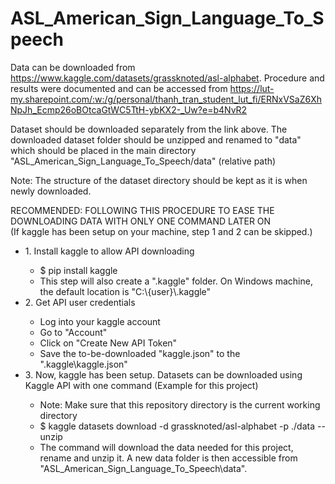 # ASL_American_Sign_Language_To_Speech


Data can be downloaded from https://www.kaggle.com/datasets/grassknoted/asl-alphabet.
Procedure and results were documented and can be accessed from https://lut-my.sharepoint.com/:w:/g/personal/thanh_tran_student_lut_fi/ERNxVSaZ6XhNpJh_Ecmp26oBOtcaGtWC5TtH-ybKX2-_Uw?e=b4NvR2

Dataset should be downloaded separately from the link above. The downloaded dataset folder should be unzipped and renamed to "data" which should be placed in the main directory "ASL_American_Sign_Language_To_Speech/data" (relative path)

Note: The structure of the dataset directory should be kept as it is when newly downloaded.

RECOMMENDED: FOLLOWING THIS PROCEDURE TO EASE THE DOWNLOADING DATA WITH ONLY ONE COMMAND LATER ON
    <br />(If kaggle has been setup on your machine, step 1 and 2 can be skipped.)
    <ul>
        <li>1. Install kaggle to allow API downloading</li>
            <ul>
                <li>$ pip install kaggle</li>
                <li>This step will also create a ".kaggle" folder. On Windows machine, the default location is "C:\\{user}\\.kaggle"</li>
            </ul>
        <li>2. Get API user credentials</li>
            <ul>
                <li>Log into your kaggle account</li>
                <li>Go to "Account"</li>
                <li>Click on "Create New API Token"</li>
                <li>Save the to-be-downloaded "kaggle.json" to the ".kaggle\kaggle.json"</li>
            </ul>
        <li>3. Now, kaggle has been setup. Datasets can be downloaded using Kaggle API with one command (Example for this project)</li>
            <ul>
                <li>Note: Make sure that this repository directory is the current working directory</li>
                <li>$ kaggle datasets download -d grassknoted/asl-alphabet -p ./data --unzip</li>
                <li>The command will download the data needed for this project, rename and unzip it. A new data folder is then accessible from "ASL_American_Sign_Language_To_Speech\data".</li>
            </ul>
    </ul>

